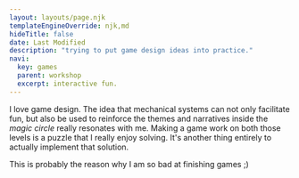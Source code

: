 ```yaml
---
layout: layouts/page.njk
templateEngineOverride: njk,md
hideTitle: false
date: Last Modified
description: "trying to put game design ideas into practice."
navi:
  key: games
  parent: workshop
  excerpt: interactive fun.
---
```


I love game design. The idea that mechanical systems can not only facilitate fun, but also be used to reinforce the themes and narratives inside the *magic circle* really resonates with me. Making a game work on both those levels is a puzzle that I really enjoy solving. It's another thing entirely to actually implement that solution. 

This is probably the reason why I am so bad at finishing games ;)
